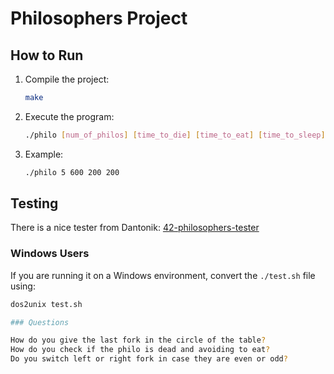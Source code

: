 # Philosophers Project

## How to Run

1. Compile the project:
    ```bash
    make
    ```

2. Execute the program:
    ```bash
    ./philo [num_of_philos] [time_to_die] [time_to_eat] [time_to_sleep]
    ```

3. Example:
    ```bash
    ./philo 5 600 200 200
    ```

## Testing

There is a nice tester from Dantonik:
[42-philosophers-tester](https://github.com/dantonik/42-philosophers-tester)

### Windows Users

If you are running it on a Windows environment, convert the `./test.sh` file using:
```bash
dos2unix test.sh

### Questions

How do you give the last fork in the circle of the table?
How do you check if the philo is dead and avoiding to eat?
Do you switch left or right fork in case they are even or odd?
